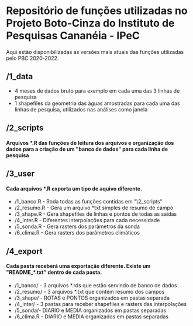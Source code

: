 # Repositório de funções utilizadas no Projeto Boto-Cinza do Instituto de Pesquisas Cananéia - IPeC

Aqui estão disponibilizadas as versões mais atuais das funções utilizadas pelo PBC 2020-2022.

## /1_data

- 4 meses de dados bruto para exemplo em cada uma das 3 linhas de pesquisa 
- 1 shapefiles da geometria das águas amostradas para cada uma das linhas de pesquisa, utilizados nas análises como janela

## /2_scripts

#### Arquivos \*.R das funções de leitura dos arquivos e organização dos dados para a criação de um "banco de dados" para cada linha de pesquisa

## /3_user

#### Cada arquivos \*.R exporta um tipo de aquivo diferente.

- /1_banco.R - Roda todas as funções contidas em "\2_scripts"
- /2_resumo.R - Gera um arquivo \*txt simples de resumo de campo
- /3_shape.R - Gera shapefiles de linhas e pontos de todas as saidas
- /4_inter.R - Diferentes interpolações para cada necessidade
- /5_sonda.R - Gera rasters dos parâmetros da sonda
- /6_clima.R - Gera rasters dos parâmetros climáticos

## /4_export

#### Cada pasta receberá uma exportação diferente. Existe um "README_\*.txt" dentro de cada pasta.

- /1_banco/ - 3 arquivos \*.rds que estão servindo de banco de dados
- /2_resumo/ - 3 arquivos \*.txt que contém resumo dos campos
- /3_shape/ - ROTAS e PONTOS organizados em pastas separada
- /4_inter/ - 3 pastas para receber shapefiles e rasters das interpolações
- /5_sonda/- DIARIO e MEDIA organizados em pastas separadas
- /6_clima.R - DIARIO e MEDIA organizados em pastas separadas
